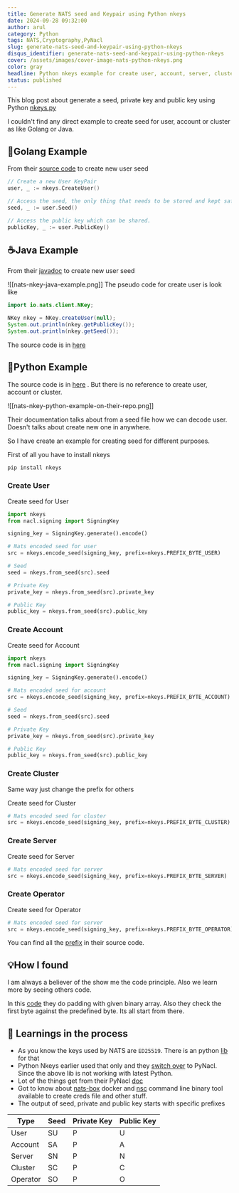```yaml
---
title: Generate NATS seed and Keypair using Python nkeys
date: 2024-09-28 09:32:00
author: arul
category: Python
tags: NATS,Cryptography,PyNacl
slug: generate-nats-seed-and-keypair-using-python-nkeys
disqus_identifier: generate-nats-seed-and-keypair-using-python-nkeys
cover: /assets/images/cover-image-nats-python-nkeys.png
color: gray
headline: Python nkeys example for create user, account, server, cluster and operator
status: published
---
```

This blog post about generate a seed, private key and public key using Python [nkeys.py](https://github.com/nats-io/nkeys.py)

I couldn't find any direct example to create seed for user, account or cluster as like Golang or Java.

## 🐎Golang Example

From their [source code](https://github.com/nats-io/nkeys/blob/main/README.md#basic-api-usage) to create new user seed

```go
// Create a new User KeyPair
user, _ := nkeys.CreateUser()

// Access the seed, the only thing that needs to be stored and kept safe.
seed, _ := user.Seed()

// Access the public key which can be shared.
publicKey, _ := user.PublicKey()
```

## ☕Java Example

From their [javadoc](https://javadoc.io/static/io.nats/jnats/2.6.6/io/nats/client/NKey.html) to create new user seed

![[nats-nkey-java-example.png]]
The pseudo code for create user is look like

```java
import io.nats.client.NKey;

NKey nkey = NKey.createUser(null);
System.out.println(nkey.getPublicKey());
System.out.println(nkey.getSeed());
```


The source code is in [here](https://github.com/nats-io/nkeys.java)

## 🐍Python Example

The source code is in [here](https://github.com/nats-io/nkeys.py) . But there is no reference to create user, account or cluster.

![[nats-nkey-python-example-on-their-repo.png]]

Their documentation talks about from a seed file how we can decode user. Doesn't talks about create new one in anywhere.

So I have create an example for creating seed for different purposes.

First of all you have to install nkeys

```bash
pip install nkeys
```
### Create User

Create seed for User

```python
import nkeys
from nacl.signing import SigningKey

signing_key = SigningKey.generate().encode()

# Nats encoded seed for user
src = nkeys.encode_seed(signing_key, prefix=nkeys.PREFIX_BYTE_USER)

# Seed
seed = nkeys.from_seed(src).seed

# Private Key
private_key = nkeys.from_seed(src).private_key

# Public Key
public_key = nkeys.from_seed(src).public_key
```
### Create Account

Create seed for Account

```python
import nkeys
from nacl.signing import SigningKey

signing_key = SigningKey.generate().encode()

# Nats encoded seed for account
src = nkeys.encode_seed(signing_key, prefix=nkeys.PREFIX_BYTE_ACCOUNT)

# Seed
seed = nkeys.from_seed(src).seed

# Private Key
private_key = nkeys.from_seed(src).private_key

# Public Key
public_key = nkeys.from_seed(src).public_key
```
### Create Cluster

Same way just change the prefix for others

Create seed for Cluster

```python
# Nats encoded seed for cluster
src = nkeys.encode_seed(signing_key, prefix=nkeys.PREFIX_BYTE_CLUSTER)
```
### Create Server

Create seed for Server

```python
# Nats encoded seed for server
src = nkeys.encode_seed(signing_key, prefix=nkeys.PREFIX_BYTE_SERVER)
```
### Create Operator

Create seed for Operator

```python
# Nats encoded seed for server
src = nkeys.encode_seed(signing_key, prefix=nkeys.PREFIX_BYTE_OPERATOR)
```

You can find all the [prefix](https://github.com/nats-io/nkeys.py/blob/main/nkeys/__init__.py#L24) in their source code.
## 💡How I found

I am always a believer of the show me the code principle. Also we learn more by seeing others code.

In this [code](https://github.com/nats-io/nkeys.py/blob/main/nkeys/__init__.py#L59) they do padding with given binary array. Also they check the first byte against the predefined byte. Its all start from there.

## 📖 Learnings in the process

* As you know the keys used by NATS are `ED25519`. There is an python [lib](https://pypi.org/project/ed25519/) for that
* Python Nkeys earlier used that only and they [switch over](https://github.com/nats-io/nkeys.py/pull/4/files) to PyNacl. Since the above lib is not working with latest Python.
* Lot of the things get from their PyNacl [doc](https://pynacl.readthedocs.io/en/latest/signing/)
* Got to know about [nats-box](https://github.com/nats-io/nats-box) docker and [nsc](https://github.com/nats-io/nsc) command line binary tool available to create creds file and other stuff.
* The output of seed, private and public key starts with specific prefixes

| Type     | Seed | Private Key | Public Key |
| -------- | ---- | ----------- | ---------- |
| User     | SU   | P           | U          |
| Account  | SA   | P           | A          |
| Server   | SN   | P           | N          |
| Cluster  | SC   | P           | C          |
| Operator | SO   | P           | O          |
